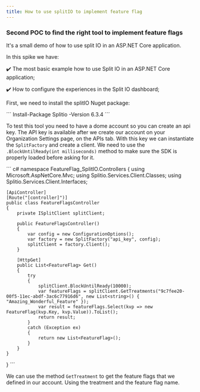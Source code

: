 ```yaml
---
title: How to use splitIO to implement feature flag
---
```


### Second POC to find the right tool to implement feature flags 

It's a small demo of how to use split IO in an ASP.NET Core application.

In this spike we have:

✔️ The most basic example how to use Split IO in an ASP.NET Core application;

✔️ How to configure the experiences in the Split IO dashboard;

First, we need to install the splitIO Nuget package:

´´´
Install-Package Splitio -Version 6.3.4
´´´

To test this tool you need to have a dome account so you can create an api key. The API key is available after we create our account on your Organization Settings page, on the APIs tab. With this key we can instantiate the `SplitFactory` and create a client.
We need to use the `.BlockUntilReady(int milliseconds)` method to make sure the SDK is properly loaded before asking for it.

´´´ c#
namespace FeatureFlag_SplitIO.Controllers
{
    using Microsoft.AspNetCore.Mvc;
    using Splitio.Services.Client.Classes;
    using Splitio.Services.Client.Interfaces;


    [ApiController]
    [Route("[controller]")]
    public class FeatureFlagsController
    {
        private ISplitClient splitClient;

        public FeatureFlagsController()
        {
            var config = new ConfigurationOptions();
            var factory = new SplitFactory("api_key", config);
            splitClient = factory.Client();
        }

        [HttpGet]
        public List<FeatureFlag> Get()
        {
            try
            {
                splitClient.BlockUntilReady(10000);
                var featureFlags = splitClient.GetTreatments("9c7fee20-00f5-11ec-abdf-3ac6c77916d6", new List<string>() { "Amazing_Wonderful_Feature" });
                var result = featureFlags.Select(kvp => new FeatureFlag(kvp.Key, kvp.Value)).ToList();
                return result;
            }
            catch (Exception ex)
            {
                return new List<FeatureFlag>();
            }
        }
    }
}
´´´

We can use the method `GetTreatment` to get the feature flags that we defined in our account. Using the treatment and the feature flag name. 